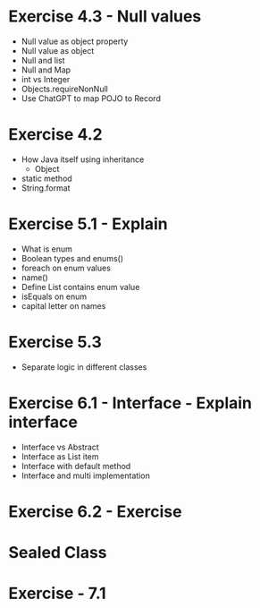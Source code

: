 # Exercise 4.3 - Null values

- Null value as object property
- Null value as object
- Null and list
- Null and Map
- int vs Integer
- Objects.requireNonNull
- Use ChatGPT to map POJO to Record

# Exercise 4.2

- How Java itself using inheritance
    - Object
- static method
- String.format

# Exercise 5.1 - Explain

- What is enum
- Boolean types and enums()
- foreach on enum values
- name()
- Define List contains enum value
- isEquals on enum
- capital letter on names

# Exercise 5.3

- Separate logic in different classes

# Exercise 6.1 - Interface - Explain interface

- Interface vs Abstract
- Interface as List item
- Interface with default method
- Interface and multi implementation

# Exercise 6.2 - Exercise

# Sealed Class

# Exercise - 7.1